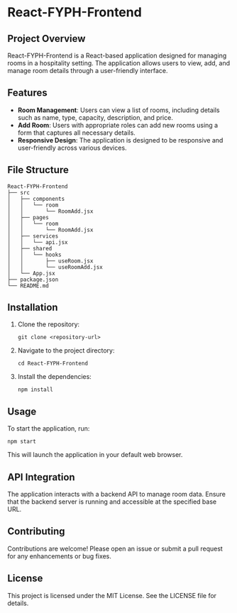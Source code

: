 # React-FYPH-Frontend

## Project Overview
React-FYPH-Frontend is a React-based application designed for managing rooms in a hospitality setting. The application allows users to view, add, and manage room details through a user-friendly interface.

## Features
- **Room Management**: Users can view a list of rooms, including details such as name, type, capacity, description, and price.
- **Add Room**: Users with appropriate roles can add new rooms using a form that captures all necessary details.
- **Responsive Design**: The application is designed to be responsive and user-friendly across various devices.

## File Structure
```
React-FYPH-Frontend
├── src
│   ├── components
│   │   └── room
│   │       └── RoomAdd.jsx
│   ├── pages
│   │   └── room
│   │       └── RoomAdd.jsx
│   ├── services
│   │   └── api.jsx
│   ├── shared
│   │   └── hooks
│   │       ├── useRoom.jsx
│   │       └── useRoomAdd.jsx
│   └── App.jsx
├── package.json
└── README.md
```

## Installation
1. Clone the repository:
   ```
   git clone <repository-url>
   ```
2. Navigate to the project directory:
   ```
   cd React-FYPH-Frontend
   ```
3. Install the dependencies:
   ```
   npm install
   ```

## Usage
To start the application, run:
```
npm start
```
This will launch the application in your default web browser.

## API Integration
The application interacts with a backend API to manage room data. Ensure that the backend server is running and accessible at the specified base URL.

## Contributing
Contributions are welcome! Please open an issue or submit a pull request for any enhancements or bug fixes.

## License
This project is licensed under the MIT License. See the LICENSE file for details.